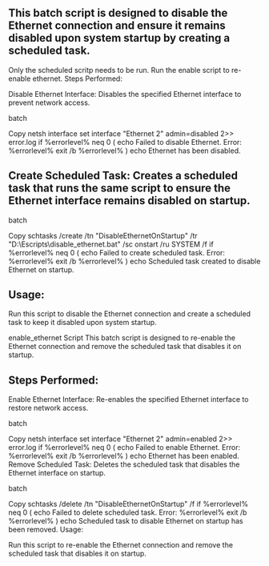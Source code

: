 ## This batch script is designed to disable the Ethernet connection and ensure it remains disabled upon system startup by creating a scheduled task.

Only the scheduled scritp needs to be run.
Run the enable script to re-enable ethernet.
Steps Performed:

Disable Ethernet Interface: Disables the specified Ethernet interface to prevent network access.

batch

Copy
netsh interface set interface "Ethernet 2" admin=disabled 2>> error.log
if %errorlevel% neq 0 (
    echo Failed to disable Ethernet. Error: %errorlevel%
    exit /b %errorlevel%
)
echo Ethernet has been disabled.

## Create Scheduled Task: Creates a scheduled task that runs the same script to ensure the Ethernet interface remains disabled on startup.

batch

Copy
schtasks /create /tn "DisableEthernetOnStartup" /tr "D:\Escripts\disable_ethernet.bat" /sc onstart /ru SYSTEM /f
if %errorlevel% neq 0 (
    echo Failed to create scheduled task. Error: %errorlevel%
    exit /b %errorlevel%
)
echo Scheduled task created to disable Ethernet on startup.


## Usage:

Run this script to disable the Ethernet connection and create a scheduled task to keep it disabled upon system startup.

enable_ethernet Script
This batch script is designed to re-enable the Ethernet connection and remove the scheduled task that disables it on startup.

## Steps Performed:

Enable Ethernet Interface: Re-enables the specified Ethernet interface to restore network access.

batch

Copy
netsh interface set interface "Ethernet 2" admin=enabled 2>> error.log
if %errorlevel% neq 0 (
    echo Failed to enable Ethernet. Error: %errorlevel%
    exit /b %errorlevel%
)
echo Ethernet has been enabled.
Remove Scheduled Task: Deletes the scheduled task that disables the Ethernet interface on startup.

batch

Copy
schtasks /delete /tn "DisableEthernetOnStartup" /f
if %errorlevel% neq 0 (
    echo Failed to delete scheduled task. Error: %errorlevel%
    exit /b %errorlevel%
)
echo Scheduled task to disable Ethernet on startup has been removed.
Usage:

Run this script to re-enable the Ethernet connection and remove the scheduled task that disables it on startup.
